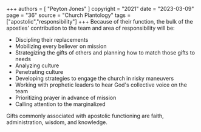 +++
authors = [
  "Peyton Jones"
]
copyright = "2021"
date = "2023-03-09"
page = "36"
source = "Church Plantology"
tags = ["apostolic","responsibility"]
+++
Because of their function, the bulk of the apostles' contribution to the team and area of responsibility will be:

- Discipling their replacements
- Mobilizing every believer on mission
- Strategizing the gifts of others and planning how to match those gifts to needs
- Analyzing culture
- Penetrating culture
- Developing strategies to engage the church in risky maneuvers
- Working with prophetic leaders to hear God's collective voice on the team
- Prioritizing prayer in advance of mission
- Calling attention to the marginalized

Gifts commonly associated with apostolic functioning are faith, administration, wisdom, and knowledge.
